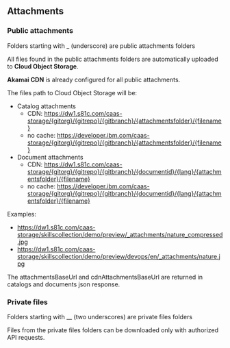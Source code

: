 ## Attachments

### Public attachments

Folders starting with _ (underscore) are public attachments folders


All files found in the public attachments folders are automatically uploaded to **Cloud Object Storage**.


**Akamai CDN** is already configured for all public attachments. 

The files path to Cloud Object Storage will be:

- Catalog attachments
  - CDN: https://dw1.s81c.com/caas-storage/{gitorg}/{gitrepo}/{gitbranch}/{attachmentsfolder}/{filename}
  - no cache: https://developer.ibm.com/caas-storage/{gitorg}/{gitrepo}/{gitbranch}/{attachmentsfolder}/{filename}
- Document attachments
  - CDN: https://dw1.s81c.com/caas-storage/{gitorg}/{gitrepo}/{gitbranch}/{documentid}/{lang}/{attachmentsfolder}/{filename}
  - no cache: https://developer.ibm.com/caas-storage/{gitorg}/{gitrepo}/{gitbranch}/{documentid}/{lang}/{attachmentsfolder}/{filename}


Examples:
- https://dw1.s81c.com/caas-storage/skillscollection/demo/preview/_attachments/nature_compressed.jpg
- https://dw1.s81c.com/caas-storage/skillscollection/demo/preview/devops/en/_attachments/nature.jpg

The attachmentsBaseUrl and cdnAttachmentsBaseUrl are returned in catalogs and documents json response.


### Private files

Folders starting with __ (two underscores) are private files folders

Files from the private files folders can be downloaded only with authorized API requests.
